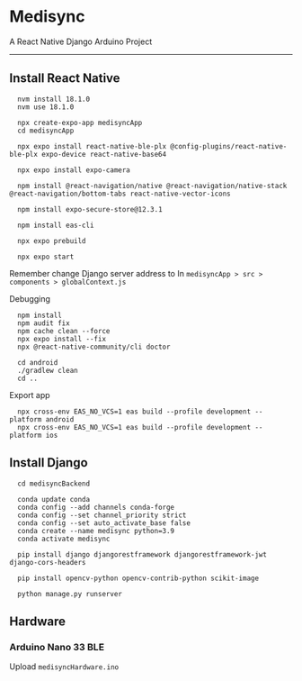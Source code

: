 # Medisync
A React Native Django Arduino Project

---

## Install React Native
      nvm install 18.1.0
      nvm use 18.1.0

      npx create-expo-app medisyncApp
      cd medisyncApp
      
      npx expo install react-native-ble-plx @config-plugins/react-native-ble-plx expo-device react-native-base64

      npx expo install expo-camera

      npm install @react-navigation/native @react-navigation/native-stack @react-navigation/bottom-tabs react-native-vector-icons
      
      npm install expo-secure-store@12.3.1

      npm install eas-cli 

      npx expo prebuild

      npx expo start

Remember change Django server address to In ```medisyncApp > src > components > globalContext.js```

Debugging 

      npm install
      npm audit fix
      npm cache clean --force
      npx expo install --fix
      npx @react-native-community/cli doctor                
      
      cd android
      ./gradlew clean
      cd ..

Export app

      npx cross-env EAS_NO_VCS=1 eas build --profile development --platform android
      npx cross-env EAS_NO_VCS=1 eas build --profile development --platform ios

## Install Django
      cd medisyncBackend

      conda update conda
      conda config --add channels conda-forge
      conda config --set channel_priority strict
      conda config --set auto_activate_base false
      conda create --name medisync python=3.9
      conda activate medisync

      pip install django djangorestframework djangorestframework-jwt django-cors-headers 

      pip install opencv-python opencv-contrib-python scikit-image 

      python manage.py runserver 

## Hardware
### Arduino Nano 33 BLE
Upload ```medisyncHardware.ino```


  
